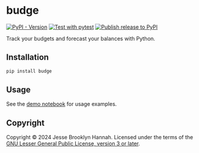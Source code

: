 # budge

[![PyPI - Version](https://img.shields.io/pypi/v/budge)](https://pypi.org/project/budge/)
[![Test with pytest](https://github.com/budgeapp/budge/actions/workflows/pytest.yml/badge.svg)](https://github.com/budgeapp/budge/actions/workflows/pytest.yml)
[![Publish release to PyPI](https://github.com/budgeapp/budge/actions/workflows/pypi.yml/badge.svg)](https://github.com/budgeapp/budge/actions/workflows/pypi.yml)

Track your budgets and forecast your balances with Python.

## Installation

```bash
pip install budge
```

## Usage

See the [demo notebook](demo.ipynb) for usage examples.

## Copyright

Copyright © 2024 Jesse Brooklyn Hannah. Licensed under the terms of the
[GNU Lesser General Public License, version 3 or later](LICENSE.md).
